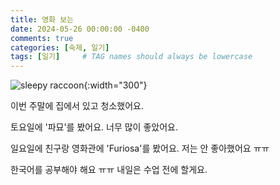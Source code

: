 ```yaml
---
title: 영화 보는
date: 2024-05-26 00:00:00 -0400
comments: true
categories: [숙제, 일기]
tags: [일기]     # TAG names should always be lowercase
---
```


![sleepy raccoon](https://img.freepik.com/free-photo/view-3d-raccoons-cinema-watching-movie_23-2151067008.jpg){:width="300"}

이번 주말에 집에서 있고 청소했어요. 

토요일에 '파묘'를 봤어요. 너무 많이 좋았어요. 

일요일에 친구랑 영화관에 'Furiosa'를 봤어요. 저는 안 좋아했어요 ㅠㅠ

한국어를 공부해야 해요 ㅠㅠ 내일은 수업 전에 할게요.